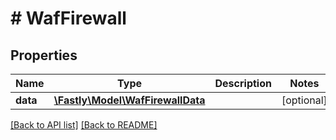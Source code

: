 # # WafFirewall

## Properties

Name | Type | Description | Notes
------------ | ------------- | ------------- | -------------
**data** | [**\Fastly\Model\WafFirewallData**](WafFirewallData.md) |  | [optional] 


[[Back to API list]](../../README.md#endpoints) [[Back to README]](../../README.md)
